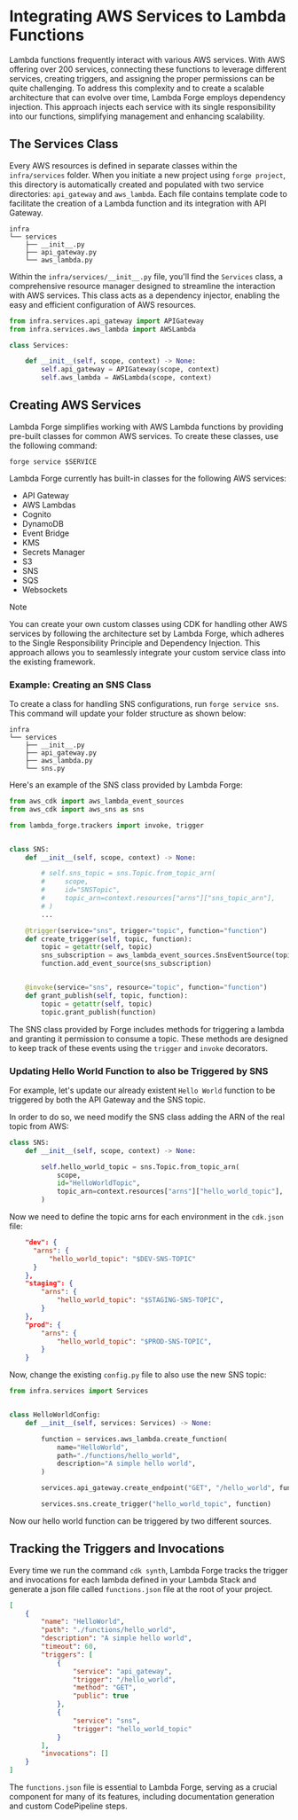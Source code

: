 # Integrating AWS Services to Lambda Functions

Lambda functions frequently interact with various AWS services. With AWS offering over 200 services, connecting these functions to leverage different services, creating triggers, and assigning the proper permissions can be quite challenging. To address this complexity and to create a scalable architecture that can evolve over time, Lambda Forge employs dependency injection. This approach injects each service with its single responsibility into our functions, simplifying management and enhancing scalability.

## The Services Class

Every AWS resources is defined in separate classes within the `infra/services` folder. When you initiate a new project using `forge project`, this directory is automatically created and populated with two service directories: `api_gateway` and `aws_lambda`. Each file contains template code to facilitate the creation of a Lambda function and its integration with API Gateway.

```
infra
└── services
    ├── __init__.py
    ├── api_gateway.py
    └── aws_lambda.py
```


Within the `infra/services/__init__.py` file, you'll find the `Services` class, a comprehensive resource manager designed to streamline the interaction with AWS services. This class acts as a dependency injector, enabling the easy and efficient configuration of AWS resources.

```python title="infra/services/__init__.py"
from infra.services.api_gateway import APIGateway
from infra.services.aws_lambda import AWSLambda

class Services:

    def __init__(self, scope, context) -> None:
        self.api_gateway = APIGateway(scope, context)
        self.aws_lambda = AWSLambda(scope, context)
```

## Creating AWS Services

Lambda Forge simplifies working with AWS Lambda functions by providing pre-built classes for common AWS services. To create these classes, use the following command:

`forge service $SERVICE`

Lambda Forge currently has built-in classes for the following AWS services:

- API Gateway
- AWS Lambdas
- Cognito
- DynamoDB
- Event Bridge
- KMS
- Secrets Manager
- S3
- SNS
- SQS
- Websockets

<div class="admonition note">
<p class="admonition-title">Note</p>
<p>
You can create your own custom classes using CDK for handling other AWS services by following the architecture set by Lambda Forge, which adheres to the Single Responsibility Principle and Dependency Injection. This approach allows you to seamlessly integrate your custom service class into the existing framework.
</p>
</div>

### Example: Creating an SNS Class

To create a class for handling SNS configurations, run `forge service sns`. This command will update your folder structure as shown below:

```hl_lines="6"
infra
└── services
    ├── __init__.py
    ├── api_gateway.py
    ├── aws_lambda.py
    └── sns.py
```

Here's an example of the SNS class provided by Lambda Forge:

```python title="infra/services/sns.py"
from aws_cdk import aws_lambda_event_sources
from aws_cdk import aws_sns as sns

from lambda_forge.trackers import invoke, trigger


class SNS:
    def __init__(self, scope, context) -> None:

        # self.sns_topic = sns.Topic.from_topic_arn(
        #     scope,
        #     id="SNSTopic",
        #     topic_arn=context.resources["arns"]["sns_topic_arn"],
        # )
        ...

    @trigger(service="sns", trigger="topic", function="function")
    def create_trigger(self, topic, function):
        topic = getattr(self, topic)
        sns_subscription = aws_lambda_event_sources.SnsEventSource(topic)
        function.add_event_source(sns_subscription)


    @invoke(service="sns", resource="topic", function="function")
    def grant_publish(self, topic, function):
        topic = getattr(self, topic)
        topic.grant_publish(function)
```


The SNS class provided by Forge includes methods for triggering a lambda and granting it permission to consume a topic. These methods are designed to keep track of these events using the `trigger` and `invoke` decorators.

### Updating Hello World Function to also be Triggered by SNS

For example, let's update our already existent `Hello World` function to be triggered by both the API Gateway and the SNS topic. 

In order to do so, we need modify the SNS class adding the ARN of the real topic from AWS:

```python title="infra/services/sns.py" linenums="7" hl_lines="4-8"
class SNS:
    def __init__(self, scope, context) -> None:

        self.hello_world_topic = sns.Topic.from_topic_arn(
            scope,
            id="HelloWorldTopic",
            topic_arn=context.resources["arns"]["hello_world_topic"],
        )

```

Now we need to define the topic arns for each environment in the `cdk.json` file:

```json title="cdk.json" linenums="50" hl_lines="3 8 13"
    "dev": {
      "arns": {
          "hello_world_topic": "$DEV-SNS-TOPIC"
      }
    },
    "staging": {
        "arns": {
            "hello_world_topic": "$STAGING-SNS-TOPIC",
        }
    },
    "prod": {
        "arns": {
            "hello_world_topic": "$PROD-SNS-TOPIC",
        }
    }
```

Now, change the existing `config.py` file to also use the new SNS topic:

```python title="functions/hello_world/config.py" hl_lines="15"
from infra.services import Services


class HelloWorldConfig:
    def __init__(self, services: Services) -> None:

        function = services.aws_lambda.create_function(
            name="HelloWorld",
            path="./functions/hello_world",
            description="A simple hello world",
        )

        services.api_gateway.create_endpoint("GET", "/hello_world", function, public=True)

        services.sns.create_trigger("hello_world_topic", function)
```

Now our hello world function can be triggered by two different sources.

## Tracking the Triggers and Invocations

Every time we run the command `cdk synth`, Lambda Forge tracks the trigger and invocations for each lambda defined in your Lambda Stack and generate a json file called `functions.json` file at the root of your project.

```json title="functions.json"
[
    {
        "name": "HelloWorld",
        "path": "./functions/hello_world",
        "description": "A simple hello world",
        "timeout": 60,
        "triggers": [
            {
                "service": "api_gateway",
                "trigger": "/hello_world",
                "method": "GET",
                "public": true
            },
            {
                "service": "sns",
                "trigger": "hello_world_topic"
            }
        ],
        "invocations": []
    }
]
```

The `functions.json` file is essential to Lambda Forge, serving as a crucial component for many of its features, including documentation generation and custom CodePipeline steps.












